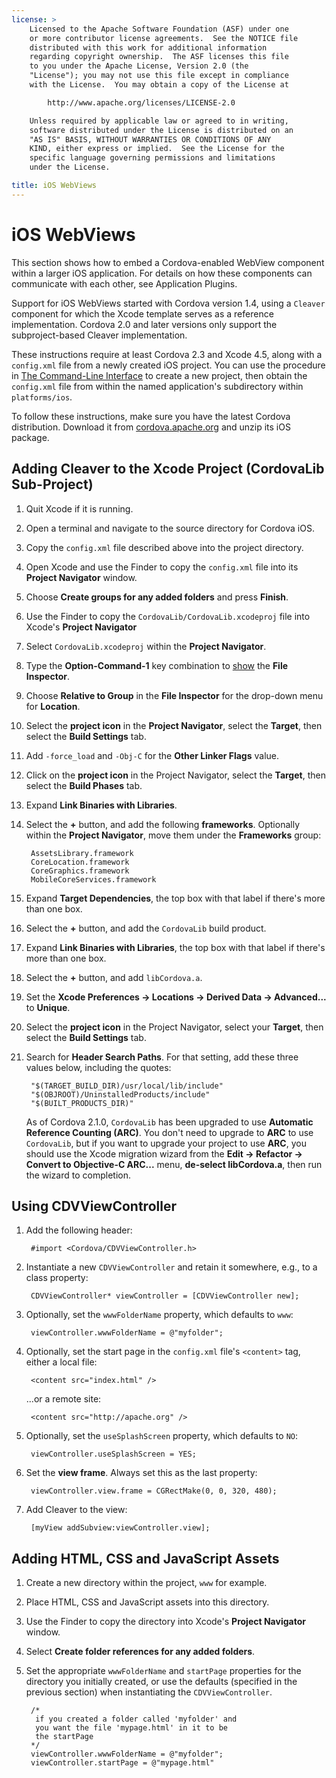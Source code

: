 ```yaml
---
license: >
    Licensed to the Apache Software Foundation (ASF) under one
    or more contributor license agreements.  See the NOTICE file
    distributed with this work for additional information
    regarding copyright ownership.  The ASF licenses this file
    to you under the Apache License, Version 2.0 (the
    "License"); you may not use this file except in compliance
    with the License.  You may obtain a copy of the License at

        http://www.apache.org/licenses/LICENSE-2.0

    Unless required by applicable law or agreed to in writing,
    software distributed under the License is distributed on an
    "AS IS" BASIS, WITHOUT WARRANTIES OR CONDITIONS OF ANY
    KIND, either express or implied.  See the License for the
    specific language governing permissions and limitations
    under the License.

title: iOS WebViews
---
```


# iOS WebViews

This section shows how to embed a Cordova-enabled WebView component
within a larger iOS application. For details on how these components
can communicate with each other, see Application Plugins.

Support for iOS WebViews started with Cordova version 1.4, using a
`Cleaver` component for which the Xcode template serves as a reference
implementation.  Cordova 2.0 and later versions only support the
subproject-based Cleaver implementation.

These instructions require at least Cordova 2.3 and Xcode 4.5, along
with a `config.xml` file from a newly created iOS project. You can use
the procedure in [The Command-Line Interface](../../cli/index.html) to create a new project,
then obtain the `config.xml` file from within the named application's
subdirectory within `platforms/ios`.

To follow these instructions, make sure you have the latest Cordova
distribution. Download it from
[cordova.apache.org](http://cordova.apache.org) and unzip its iOS
package.

## Adding Cleaver to the Xcode Project (CordovaLib Sub-Project)

1. Quit Xcode if it is running.

1. Open a terminal and navigate to the source directory for Cordova
   iOS.

1. Copy the `config.xml` file described above into the project
   directory.

1. Open Xcode and use the Finder to copy the `config.xml` file into
   its __Project Navigator__ window.

1. Choose __Create groups for any added folders__ and press
   __Finish__.

1. Use the Finder to copy the `CordovaLib/CordovaLib.xcodeproj` file
   into Xcode's __Project Navigator__

1. Select `CordovaLib.xcodeproj` within the __Project Navigator__.

1. Type the __Option-Command-1__ key combination to [show](../../../cordova/inappbrowser/inappbrowser.html) the __File
   Inspector__.

1. Choose __Relative to Group__ in the __File Inspector__ for the
   drop-down menu for __Location__.

1. Select the __project icon__ in the __Project Navigator__, select
   the __Target__, then select the __Build Settings__ tab.

1. Add `-force_load` and `-Obj-C` for the __Other Linker Flags__ value.

1. Click on the __project icon__ in the Project Navigator, select the
   __Target__, then select the __Build Phases__ tab.

1. Expand __Link Binaries with Libraries__.

1. Select the __+__ button, and add the following __frameworks__.
   Optionally within the __Project Navigator__, move them under the
   __Frameworks__ group:

        AssetsLibrary.framework
        CoreLocation.framework
        CoreGraphics.framework
        MobileCoreServices.framework

1. Expand __Target Dependencies__, the top box with that label if
   there's more than one box.

1. Select the __+__ button, and add the `CordovaLib` build product.

1. Expand __Link Binaries with Libraries__, the top box with that label
  if there's more than one box.

1. Select the __+__ button, and add `libCordova.a`.

1. Set the __Xcode Preferences &rarr; Locations &rarr; Derived Data
   &rarr; Advanced...__ to __Unique__.

1. Select the __project icon__ in the Project Navigator, select your
   __Target__, then select the __Build Settings__ tab.

1. Search for __Header Search Paths__. For that setting, add these
   three values below, including the quotes:

        "$(TARGET_BUILD_DIR)/usr/local/lib/include"        
        "$(OBJROOT)/UninstalledProducts/include"
        "$(BUILT_PRODUCTS_DIR)"

    As of Cordova 2.1.0, `CordovaLib` has been upgraded to use
    __Automatic Reference Counting (ARC)__. You don't need to upgrade
    to __ARC__ to use `CordovaLib`, but if you want to upgrade your
    project to use __ARC__, you should use the Xcode migration wizard
    from the __Edit &rarr; Refactor &rarr; Convert to Objective-C
    ARC...__ menu, __de-select libCordova.a__, then run the wizard to
    completion.

## Using CDVViewController

1. Add the following header:

        #import <Cordova/CDVViewController.h>

1. Instantiate a new `CDVViewController` and retain it somewhere,
   e.g., to a class property:

        CDVViewController* viewController = [CDVViewController new];

1. Optionally, set the `wwwFolderName` property, which defaults to `www`:

        viewController.wwwFolderName = @"myfolder";

1. Optionally, set the start page in the `config.xml` file's
   `<content>` tag, either a local file:

        <content src="index.html" />

    ...or a remote site:

        <content src="http://apache.org" />

1. Optionally, set the `useSplashScreen` property, which defaults to
   `NO`:

        viewController.useSplashScreen = YES;

1. Set the __view frame__. Always set this as the last property:

        viewController.view.frame = CGRectMake(0, 0, 320, 480);

1. Add Cleaver to the view:

        [myView addSubview:viewController.view];

## Adding HTML, CSS and JavaScript Assets

1. Create a new directory within the project, `www` for example.

1. Place HTML, CSS and JavaScript assets into this directory.

1. Use the Finder to copy the directory into Xcode's __Project
   Navigator__ window.

1. Select __Create folder references for any added folders__.

1. Set the appropriate `wwwFolderName` and `startPage` properties for
   the directory you initially created, or use the defaults (specified
   in the previous section) when instantiating the
   `CDVViewController`.

        /*
         if you created a folder called 'myfolder' and
         you want the file 'mypage.html' in it to be
         the startPage
        */
        viewController.wwwFolderName = @"myfolder";
        viewController.startPage = @"mypage.html"

